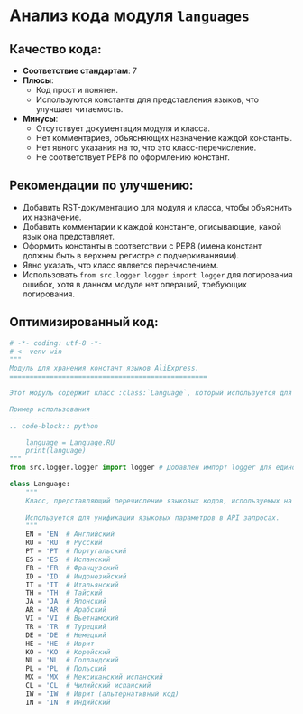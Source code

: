 # Анализ кода модуля `languages`

## Качество кода:

- **Соответствие стандартам**: 7
- **Плюсы**:
    - Код прост и понятен.
    - Используются константы для представления языков, что улучшает читаемость.
- **Минусы**:
    - Отсутствует документация модуля и класса.
    - Нет комментариев, объясняющих назначение каждой константы.
    - Нет явного указания на то, что это класс-перечисление.
    - Не соответствует PEP8 по оформлению констант.

## Рекомендации по улучшению:

- Добавить RST-документацию для модуля и класса, чтобы объяснить их назначение.
- Добавить комментарии к каждой константе, описывающие, какой язык она представляет.
- Оформить константы в соответствии с PEP8 (имена констант должны быть в верхнем регистре с подчеркиваниями).
- Явно указать, что класс является перечислением.
- Использовать `from src.logger.logger import logger` для логирования ошибок, хотя в данном модуле нет операций, требующих логирования.

## Оптимизированный код:

```python
# -*- coding: utf-8 -*-
# <- venv win
"""
Модуль для хранения констант языков AliExpress.
=================================================

Этот модуль содержит класс :class:`Language`, который используется для определения языковых кодов.

Пример использования
----------------------
.. code-block:: python

    language = Language.RU
    print(language)
"""
from src.logger.logger import logger # Добавлен импорт logger для единообразия, хотя здесь не используется

class Language:
    """
    Класс, представляющий перечисление языковых кодов, используемых на AliExpress.
    
    Используется для унификации языковых параметров в API запросах.
    """
    EN = 'EN' # Английский
    RU = 'RU' # Русский
    PT = 'PT' # Португальский
    ES = 'ES' # Испанский
    FR = 'FR' # Французский
    ID = 'ID' # Индонезийский
    IT = 'IT' # Итальянский
    TH = 'TH' # Тайский
    JA = 'JA' # Японский
    AR = 'AR' # Арабский
    VI = 'VI' # Вьетнамский
    TR = 'TR' # Турецкий
    DE = 'DE' # Немецкий
    HE = 'HE' # Иврит
    KO = 'KO' # Корейский
    NL = 'NL' # Голландский
    PL = 'PL' # Польский
    MX = 'MX' # Мексиканский испанский
    CL = 'CL' # Чилийский испанский
    IW = 'IW' # Иврит (альтернативный код)
    IN = 'IN' # Индийский